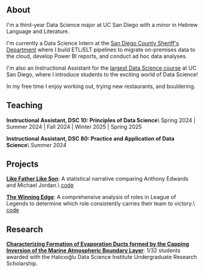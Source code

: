 ---
---

## About

I'm a third-year Data Science major at UC San Diego with a minor in Hebrew Language and Literature.

I'm currently a Data Science Intern at the [San Diego County Sheriff's Department](https://www.sdsheriff.gov/) where I build ETL/ELT pipelines to migrate on-premises data to the cloud, develop Power BI reports, and conduct ad hoc data analyses.

I'm also an Instructional Assistant for the [largest Data Science course](https://dsc10.com/) at UC San Diego, where I introduce students to the exciting world of Data Science!

In my free time I enjoy working out, trying new restaurants, and bouldering.

## Teaching

__Instructional Assistant, DSC 10: Principles of Data Science__\\
Spring 2024 | Summer 2024 | Fall 2024 | Winter 2025 | Spring 2025

__Instructional Assistant, DSC 80: Practice and Application of Data Science__\\
Summer 2024

## Projects

__[Like Father Like Son](https://jhyunbinyi.github.io/antmj/)__: A statistical narrative comparing Anthony Edwards and Michael Jordan.\\
[code](https://github.com/jhyunbinyi/antmj)

__[The Winning Edge](https://jasxnhuynh.github.io/LoL-lane-analysis/)__: A comprehensive analysis of roles in League of Legends to determine which role consistently carries their team to victory.\\
[code](https://github.com/jasxnhuynh/LoL-lane-analysis)

## Research

__[Characterizing Formation of Evaporation Ducts formed by the Capping Inversion of the Marine Atmospheric Boundary Layer](https://datascience.ucsd.edu/32-undergraduate-scholarships/)__: 1/32 students awarded with the Halıcıoğlu Data Science Institute Undergraduate Research Scholarship.
